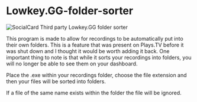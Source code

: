 # Lowkey.GG-folder-sorter
![SocialCard](https://user-images.githubusercontent.com/60700911/132876658-b098a63f-cbae-4740-b589-aa78bbff0cb1.png)
Third party Lowkey.GG folder sorter

This program is made to allow for recordings to be automatically put into their own folders. This is a feature that was present on Plays.TV before it was shut down and I thought it would be worth adding it back. One important thing to note is that while it sorts your recordings into folders, you will no longer be able to see them on your dashboard. 

Place the .exe within your recordings folder, choose the file extension and then your files will be sorted into folders.

If a file of the same name exists within the folder the file will be ignored.

